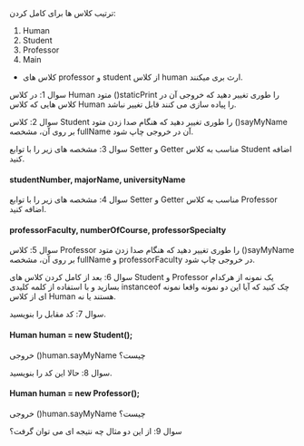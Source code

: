 ترتیب کلاس ها برای کامل کردن:

1. Human
2. Student
3. Professor
4. Main


  - کلاس های professor و student از کلاس human ارث بری میکنند.


سوال 1:  در کلاس Human متود ()staticPrint را طوری تغییر دهید که خروجی آن در کلاس هایی که کلاس Human را پیاده سازی می کنند قابل تغییر نباشد.

سوال 2:  کلاس Student را طوری تغییر دهید که هنگام صدا زدن متود ()sayMyName بر روی آن، مشخصه fullName آن در خروجی چاپ شود.

سوال 3:  مشخصه های زیر را با توابع Setter و Getter مناسب به کلاس Student اضافه کنید.
#### studentNumber, majorName, universityName

سوال 4:  مشخصه های زیر را با توابع Setter و Getter مناسب به کلاس Professor اضافه کنید.
#### professorFaculty, numberOfCourse, professorSpecialty

سوال 5: کلاس Professor را طوری تغییر دهید که هنگام صدا زدن متود ()sayMyName بر روی آن، مشخصه fullName و professorFaculty در خروجی چاپ شود.

سوال 6: بعد از کامل کردن کلاس های Student و Professor یک نمونه از هرکدام بسازید و با استفاده از کلمه کلیدی instanceof چک کنید که آیا این دو نمونه واقعا نمونه ای از کلاس Human هستند یا نه.

سوال 7: کد مقابل را بنویسید.
#### Human human = new Student();
خروجی ()human.sayMyName چیست؟

سوال 8: حالا این کد را بنویسید.
#### Human human = new Professor();
خروجی ()human.sayMyName چیست؟


سوال 9: 
از این دو مثال چه نتیجه ای می توان گرفت؟
